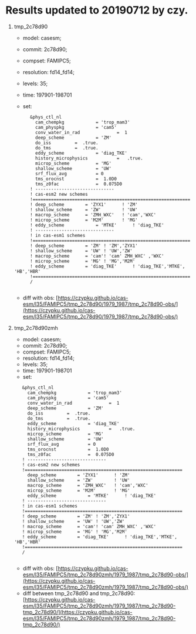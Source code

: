 # Results updated to 20190712 by czy.

1.  tmp_2c78d90

    * model: casesm; 
    
    * commit: 2c78d90; 
    
    * compset: FAMIPC5; 
    
    * resolution: fd14_fd14; 
    
    * levels: 35; 
    
    * time: 197901-198701
    
    * set:
    
    ```
          &phys_ctl_nl
            cam_chempkg            = 'trop_mam3'
            cam_physpkg            = 'cam5'
            conv_water_in_rad              =  1
            deep_scheme            = 'ZM'
            do_iss         =  .true.
            do_tms         =  .true.
            eddy_scheme            = 'diag_TKE'
            history_microphysics           =   .true.
            microp_scheme          = 'MG'
            shallow_scheme         = 'UW'
            srf_flux_avg           = 0
            tms_orocnst            =  1.0D0
            tms_z0fac              =  0.075D0
          ! ------------------------------
          ! cas-esm2 new schemes
          !============================================================
          ! deep_scheme        = 'ZYX1'      ! 'ZM'
          ! shallow_scheme     = 'ZW'        ! 'UW'
          ! macrop_scheme      = 'ZMH_WXC'   ! 'cam','WXC'
          ! microp_scheme      = 'M2M'       ! 'MG'
          ! eddy_scheme            = 'MTKE'      ! 'diag_TKE'
          ! ------------------------------
          ! in cas-esm1 schemes
          !============================================================
          ! deep_scheme        = 'ZM' ! 'ZM','ZYX1'
          ! shallow_scheme     = 'UW' ! 'UW','ZW'
          ! macrop_scheme      = 'cam'! 'cam' ZMH_WXC' ,'WXC'
          ! microp_scheme      = 'MG' ! 'MG','M2M'
          ! eddy_scheme        = 'diag_TKE'      ! 'diag_TKE','MTKE', 'HB','HBR'
          !============================================================
          /
      
    ```
    
    * diff with obs: [https://czypku.github.io/cas-esm/l35/FAMIPC5/tmp_2c78d90/1979_1987/tmp_2c78d90-obs/](https://czypku.github.io/cas-esm/l35/FAMIPC5/tmp_2c78d90/1979_1987/tmp_2c78d90-obs/)



2. tmp_2c78d90zmh
   * model: casesm; 
   * commit: 2c78d90; 
   * compset: FAMIPC5; 
   * resolution: fd14_fd14; 
   * levels: 35; 
   * time: 197901-198701
   * set:

   ```
      &phys_ctl_nl
        cam_chempkg            = 'trop_mam3'
        cam_physpkg            = 'cam5'
        conv_water_in_rad              =  1
        deep_scheme            = 'ZM'
        do_iss         =  .true.
        do_tms         =  .true.
        eddy_scheme            = 'diag_TKE'
        history_microphysics           =   .true.
        microp_scheme          = 'MG'
        shallow_scheme         = 'UW'
        srf_flux_avg           = 0
        tms_orocnst            =  1.0D0
        tms_z0fac              =  0.075D0
      ! ------------------------------
      ! cas-esm2 new schemes
      !============================================================
        deep_scheme        = 'ZYX1'      ! 'ZM'
        shallow_scheme     = 'ZW'        ! 'UW'
        macrop_scheme      = 'ZMH_WXC'   ! 'cam','WXC'
        microp_scheme      = 'M2M'       ! 'MG'
        eddy_scheme            = 'MTKE'      ! 'diag_TKE'
      ! ------------------------------
      ! in cas-esm1 schemes
      !============================================================
      ! deep_scheme        = 'ZM' ! 'ZM','ZYX1'
      ! shallow_scheme     = 'UW' ! 'UW','ZW'
      ! macrop_scheme      = 'cam'! 'cam' ZMH_WXC' ,'WXC'
      ! microp_scheme      = 'MG' ! 'MG','M2M'
      ! eddy_scheme        = 'diag_TKE'      ! 'diag_TKE','MTKE', 'HB','HBR'
      !============================================================
      /
  
   ```

   - diff with obs: [https://czypku.github.io/cas-esm/l35/FAMIPC5/tmp_2c78d90zmh/1979_1987/tmp_2c78d90-obs/](https://czypku.github.io/cas-esm/l35/FAMIPC5/tmp_2c78d90zmh/1979_1987/tmp_2c78d90-obs/)
   - diff between tmp_2c78d90 and tmp_2c78d90: [https://czypku.github.io/cas-esm/l35/FAMIPC5/tmp_2c78d90zmh/1979_1987/tmp_2c78d90-tmp_2c78d90/](https://czypku.github.io/cas-esm/l35/FAMIPC5/tmp_2c78d90zmh/1979_1987/tmp_2c78d90-tmp_2c78d90/)
